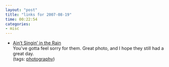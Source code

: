 ```yaml
---
layout: "post"
title: "links for 2007-08-19"
time: 00:22:54
categories: 
- misc
---
```

<ul>
	<li>
		<div><a href="http://photografr.com/2007/08/19/aint-singin-in-the-rain/">Ain’t Singin’ in the Rain</a></div>
		<div>You've gotta feel sorry for them. Great photo, and I hope they still had a great day.</div>
		<div>(tags: <a href="http://del.icio.us/stuartdallas/photography">photography</a>)</div>
	</li>
</ul>
